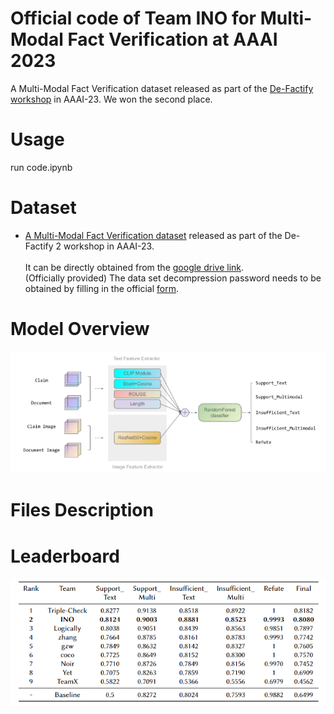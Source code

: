 # Official code of Team INO for Multi-Modal Fact Verification at AAAI 2023
A Multi-Modal Fact Verification dataset released as part of the [De-Factify workshop](https://aiisc.ai/defactify2) in AAAI-23. We won the second place.<br>  
# Usage
run code.ipynb
# Dataset
- [A Multi-Modal Fact Verification dataset](https://codalab.lisn.upsaclay.fr/competitions/8275) released as part of the De-Factify 2 workshop in AAAI-23.<br>  
It can be directly obtained from the [google drive link](https://drive.google.com/drive/folders/13JwnIBzDfe8a5E1anPkt7J90r4NBIYES).<br>  (Officially provided)
The data set decompression password needs to be obtained by filling in the official [form](https://docs.google.com/forms/d/e/1FAIpQLSfTmTUsr0LSjdvVwlGmD7a1Ek9ytIzCN8pIew1Hym0AavTbZg/viewform?usp=send_for).<br>  
# Model Overview
<img src=model.png width="633" ><br> 
# Files Description
# Leaderboard
<img src=leaderboard.png width="633" ><br> 

